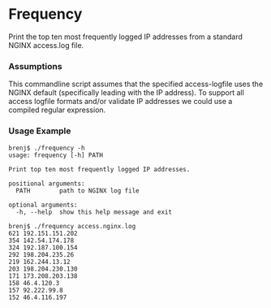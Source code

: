 # Frequency

Print the top ten most frequently logged IP addresses from a standard NGINX
access.log file.

### Assumptions

This commandline script assumes that the specified access-logfile uses the 
NGINX default (specifically leading with the IP address). To support all access 
logfile formats and/or validate IP addresses we could use a compiled regular 
expression.

### Usage Example

```console
brenj$ ./frequency -h
usage: frequency [-h] PATH

Print top ten most frequently logged IP addresses.

positional arguments:
  PATH        path to NGINX log file

optional arguments:
  -h, --help  show this help message and exit

brenj$ ./frequency access.nginx.log 
621 192.151.151.202
354 142.54.174.178
324 192.187.100.154
292 198.204.235.26
219 162.244.13.12
203 198.204.230.130
171 173.208.203.138
158 46.4.120.3
157 92.222.99.8
152 46.4.116.197
```
